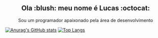 <h2 align="center">
  Ola :blush: meu nome é Lucas :octocat:
</h2>

<p align="center">
  Sou um programador apaixonado pela área de desenvolvimento 
</p>


[![Anurag's GitHub stats](https://github-readme-stats.vercel.app/api?username=fogo5000&show_icons=true&theme=dark&hide_star=true)](https://github.com/anuraghazra/github-readme-stats)
[![Top Langs](https://github-readme-stats.vercel.app/api/top-langs/?username=fogo5000&layout=compact&theme=dark)](https://github.com/anuraghazra/github-readme-stats)

<!--
